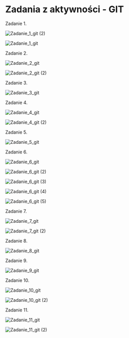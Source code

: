# Zadania z aktywności - GIT

Zadanie 1.

![Zadanie_1_git (2)](https://github.com/H45HT4G/podstawy_programowania/assets/35563131/8e75a110-cf08-4b5f-ac75-8903bdd1fe07)

![Zadanie_1_git](https://github.com/H45HT4G/podstawy_programowania/assets/35563131/89d1b5da-8454-40bf-a460-fbe6a1f2b560)

Zadanie 2.

![Zadanie_2_git](https://github.com/H45HT4G/podstawy_programowania/assets/35563131/da5f1a41-b9fa-4b47-9995-9afe2fc53f13)

![Zadanie_2_git (2)](https://github.com/H45HT4G/podstawy_programowania/assets/35563131/abdfd768-2c56-4956-a523-d0b7d2a21944)

Zadanie 3.

![Zadanie_3_git](https://github.com/H45HT4G/podstawy_programowania/assets/35563131/0252c359-6d6f-4b96-ac36-fcebe4d97189)

Zadanie 4.

![Zadanie_4_git](https://github.com/H45HT4G/podstawy_programowania/assets/35563131/e5c3a601-4bd0-4f65-8097-f0c8088a617a)

![Zadanie_4_git (2)](https://github.com/H45HT4G/podstawy_programowania/assets/35563131/e7c5bd1d-ee08-4e96-a2ed-56b69cac7986)

Zadanie 5.

![Zadanie_5_git](https://github.com/H45HT4G/podstawy_programowania/assets/35563131/506ad304-15b6-4e80-b080-702a22431b36)

Zadanie 6.

![Zadanie_6_git](https://github.com/H45HT4G/podstawy_programowania/assets/35563131/9f372af7-fce1-41e3-876d-210474b9ea86)

![Zadanie_6_git (2)](https://github.com/H45HT4G/podstawy_programowania/assets/35563131/f7814aa4-fc0a-4530-9668-43af3cde05b3)

![Zadanie_6_git (3)](https://github.com/H45HT4G/podstawy_programowania/assets/35563131/38b4d3be-cbd2-4e14-b975-aefc65a121b8)

![Zadanie_6_git (4)](https://github.com/H45HT4G/podstawy_programowania/assets/35563131/befea010-49fd-42a8-82aa-40ed0be967a4)

![Zadanie_6_git (5)](https://github.com/H45HT4G/podstawy_programowania/assets/35563131/7cbfb23a-1279-4be1-9733-0df4654bafb7)

Zadanie 7.

![Zadanie_7_git](https://github.com/H45HT4G/podstawy_programowania/assets/35563131/03aba29d-53aa-4e6e-b27e-946bd6e1dbd9)

![Zadanie_7_git (2)](https://github.com/H45HT4G/podstawy_programowania/assets/35563131/ec1ffe61-8a24-4c29-bfbe-532fd77ac048)

Zadanie 8.

![Zadanie_8_git](https://github.com/H45HT4G/podstawy_programowania/assets/35563131/62cb12a0-df9d-4805-a170-89598e61d456)

Zadanie 9.

![Zadanie_9_git](https://github.com/H45HT4G/podstawy_programowania/assets/35563131/f86d7528-62b0-4772-9359-924d6293b30b)

Zadanie 10.

![Zadanie_10_git](https://github.com/H45HT4G/podstawy_programowania/assets/35563131/3729d928-79e0-48ff-aea5-ecd3f882439c)

![Zadanie_10_git (2)](https://github.com/H45HT4G/podstawy_programowania/assets/35563131/24411abb-01bc-4971-b029-b8714e6dc7d8)

Zadanie 11.

![Zadanie_11_git](https://github.com/H45HT4G/podstawy_programowania/assets/35563131/c94c3b2d-e696-4ea1-8bf8-1ec7c7c3a6c7)

![Zadanie_11_git (2)](https://github.com/H45HT4G/podstawy_programowania/assets/35563131/05512734-2d4b-48e5-8705-61e8d1f66389)
